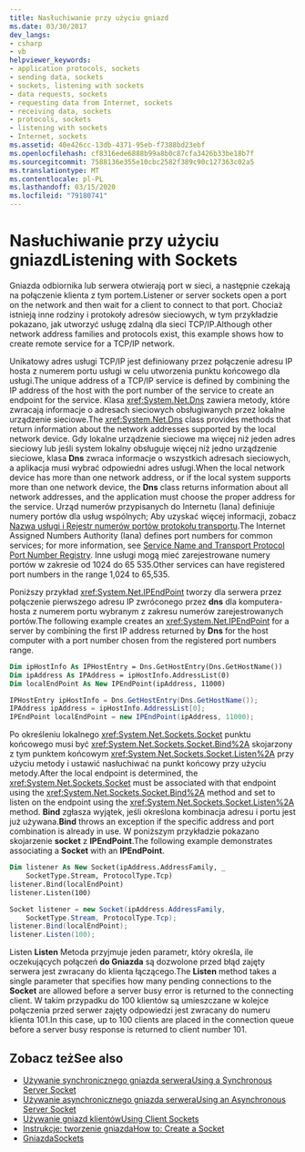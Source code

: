 ```yaml
---
title: Nasłuchiwanie przy użyciu gniazd
ms.date: 03/30/2017
dev_langs:
- csharp
- vb
helpviewer_keywords:
- application protocols, sockets
- sending data, sockets
- sockets, listening with sockets
- data requests, sockets
- requesting data from Internet, sockets
- receiving data, sockets
- protocols, sockets
- listening with sockets
- Internet, sockets
ms.assetid: 40e426cc-13db-4371-95eb-f7388bd23ebf
ms.openlocfilehash: cf8316ede6888b99a8b0c87cfa3426b33be18b7f
ms.sourcegitcommit: 7588136e355e10cbc2582f389c90c127363c02a5
ms.translationtype: MT
ms.contentlocale: pl-PL
ms.lasthandoff: 03/15/2020
ms.locfileid: "79180741"
---
```

# <a name="listening-with-sockets"></a><span data-ttu-id="c6fdb-102">Nasłuchiwanie przy użyciu gniazd</span><span class="sxs-lookup"><span data-stu-id="c6fdb-102">Listening with Sockets</span></span>
<span data-ttu-id="c6fdb-103">Gniazda odbiornika lub serwera otwierają port w sieci, a następnie czekają na połączenie klienta z tym portem.</span><span class="sxs-lookup"><span data-stu-id="c6fdb-103">Listener or server sockets open a port on the network and then wait for a client to connect to that port.</span></span> <span data-ttu-id="c6fdb-104">Chociaż istnieją inne rodziny i protokoły adresów sieciowych, w tym przykładzie pokazano, jak utworzyć usługę zdalną dla sieci TCP/IP.</span><span class="sxs-lookup"><span data-stu-id="c6fdb-104">Although other network address families and protocols exist, this example shows how to create remote service for a TCP/IP network.</span></span>  
  
 <span data-ttu-id="c6fdb-105">Unikatowy adres usługi TCP/IP jest definiowany przez połączenie adresu IP hosta z numerem portu usługi w celu utworzenia punktu końcowego dla usługi.</span><span class="sxs-lookup"><span data-stu-id="c6fdb-105">The unique address of a TCP/IP service is defined by combining the IP address of the host with the port number of the service to create an endpoint for the service.</span></span> <span data-ttu-id="c6fdb-106">Klasa <xref:System.Net.Dns> zawiera metody, które zwracają informacje o adresach sieciowych obsługiwanych przez lokalne urządzenie sieciowe.</span><span class="sxs-lookup"><span data-stu-id="c6fdb-106">The <xref:System.Net.Dns> class provides methods that return information about the network addresses supported by the local network device.</span></span> <span data-ttu-id="c6fdb-107">Gdy lokalne urządzenie sieciowe ma więcej niż jeden adres sieciowy lub jeśli system lokalny obsługuje więcej niż jedno urządzenie sieciowe, klasa **Dns** zwraca informacje o wszystkich adresach sieciowych, a aplikacja musi wybrać odpowiedni adres usługi.</span><span class="sxs-lookup"><span data-stu-id="c6fdb-107">When the local network device has more than one network address, or if the local system supports more than one network device, the **Dns** class returns information about all network addresses, and the application must choose the proper address for the service.</span></span> <span data-ttu-id="c6fdb-108">Urząd numerów przypisanych do Internetu (Iana) definiuje numery portów dla usług wspólnych; Aby uzyskać więcej informacji, zobacz [Nazwa usługi i Rejestr numerów portów protokołu transportu](https://www.iana.org/assignments/port-numbers).</span><span class="sxs-lookup"><span data-stu-id="c6fdb-108">The Internet Assigned Numbers Authority (Iana) defines port numbers for common services; for more information, see [Service Name and Transport Protocol Port Number Registry](https://www.iana.org/assignments/port-numbers).</span></span> <span data-ttu-id="c6fdb-109">Inne usługi mogą mieć zarejestrowane numery portów w zakresie od 1024 do 65 535.</span><span class="sxs-lookup"><span data-stu-id="c6fdb-109">Other services can have registered port numbers in the range 1,024 to 65,535.</span></span>  
  
 <span data-ttu-id="c6fdb-110">Poniższy przykład <xref:System.Net.IPEndPoint> tworzy dla serwera przez połączenie pierwszego adresu IP zwróconego przez **dns** dla komputera-hosta z numerem portu wybranym z zakresu numerów zarejestrowanych portów.</span><span class="sxs-lookup"><span data-stu-id="c6fdb-110">The following example creates an <xref:System.Net.IPEndPoint> for a server by combining the first IP address returned by **Dns** for the host computer with a port number chosen from the registered port numbers range.</span></span>  
  
```vb  
Dim ipHostInfo As IPHostEntry = Dns.GetHostEntry(Dns.GetHostName())  
Dim ipAddress As IPAddress = ipHostInfo.AddressList(0)  
Dim localEndPoint As New IPEndPoint(ipAddress, 11000)  
```  
  
```csharp  
IPHostEntry ipHostInfo = Dns.GetHostEntry(Dns.GetHostName());  
IPAddress ipAddress = ipHostInfo.AddressList[0];  
IPEndPoint localEndPoint = new IPEndPoint(ipAddress, 11000);  
```  
  
 <span data-ttu-id="c6fdb-111">Po określeniu lokalnego <xref:System.Net.Sockets.Socket> punktu końcowego musi być <xref:System.Net.Sockets.Socket.Bind%2A> skojarzony z tym punktem końcowym <xref:System.Net.Sockets.Socket.Listen%2A> przy użyciu metody i ustawić nasłuchiwać na punkt końcowy przy użyciu metody.</span><span class="sxs-lookup"><span data-stu-id="c6fdb-111">After the local endpoint is determined, the <xref:System.Net.Sockets.Socket> must be associated with that endpoint using the <xref:System.Net.Sockets.Socket.Bind%2A> method and set to listen on the endpoint using the <xref:System.Net.Sockets.Socket.Listen%2A> method.</span></span> <span data-ttu-id="c6fdb-112">**Bind** zgłasza wyjątek, jeśli określona kombinacja adresu i portu jest już używana.</span><span class="sxs-lookup"><span data-stu-id="c6fdb-112">**Bind** throws an exception if the specific address and port combination is already in use.</span></span> <span data-ttu-id="c6fdb-113">W poniższym przykładzie pokazano skojarzenie **socket** z **IPEndPoint**.</span><span class="sxs-lookup"><span data-stu-id="c6fdb-113">The following example demonstrates associating a **Socket** with an **IPEndPoint**.</span></span>  
  
```vb  
Dim listener As New Socket(ipAddress.AddressFamily, _  
    SocketType.Stream, ProtocolType.Tcp)
listener.Bind(localEndPoint)  
listener.Listen(100)  
```  
  
```csharp  
Socket listener = new Socket(ipAddress.AddressFamily,
    SocketType.Stream, ProtocolType.Tcp);
listener.Bind(localEndPoint);  
listener.Listen(100);  
```  
  
 <span data-ttu-id="c6fdb-114">Listen **Listen** Metoda przyjmuje jeden parametr, który określa, ile oczekujących połączeń **do Gniazda** są dozwolone przed błąd zajęty serwera jest zwracany do klienta łączącego.</span><span class="sxs-lookup"><span data-stu-id="c6fdb-114">The **Listen** method takes a single parameter that specifies how many pending connections to the **Socket** are allowed before a server busy error is returned to the connecting client.</span></span> <span data-ttu-id="c6fdb-115">W takim przypadku do 100 klientów są umieszczane w kolejce połączenia przed serwer zajęty odpowiedzi jest zwracany do numeru klienta 101.</span><span class="sxs-lookup"><span data-stu-id="c6fdb-115">In this case, up to 100 clients are placed in the connection queue before a server busy response is returned to client number 101.</span></span>  
  
## <a name="see-also"></a><span data-ttu-id="c6fdb-116">Zobacz też</span><span class="sxs-lookup"><span data-stu-id="c6fdb-116">See also</span></span>

- [<span data-ttu-id="c6fdb-117">Używanie synchronicznego gniazda serwera</span><span class="sxs-lookup"><span data-stu-id="c6fdb-117">Using a Synchronous Server Socket</span></span>](using-a-synchronous-server-socket.md)
- [<span data-ttu-id="c6fdb-118">Używanie asynchronicznego gniazda serwera</span><span class="sxs-lookup"><span data-stu-id="c6fdb-118">Using an Asynchronous Server Socket</span></span>](using-an-asynchronous-server-socket.md)
- [<span data-ttu-id="c6fdb-119">Używanie gniazd klientów</span><span class="sxs-lookup"><span data-stu-id="c6fdb-119">Using Client Sockets</span></span>](using-client-sockets.md)
- [<span data-ttu-id="c6fdb-120">Instrukcje: tworzenie gniazda</span><span class="sxs-lookup"><span data-stu-id="c6fdb-120">How to: Create a Socket</span></span>](how-to-create-a-socket.md)
- [<span data-ttu-id="c6fdb-121">Gniazda</span><span class="sxs-lookup"><span data-stu-id="c6fdb-121">Sockets</span></span>](sockets.md)
